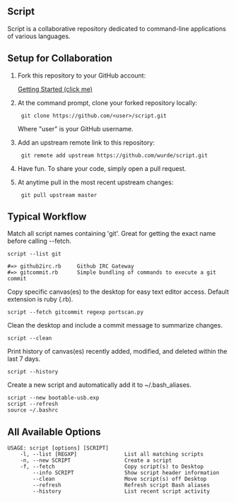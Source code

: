 Script
--------------
Script is a collaborative repository dedicated to command-line applications of various languages.

Setup for Collaboration
--------------

1. Fork this repository to your GitHub account:

    [Getting Started (click me)](https://github.com/wurde/script/fork)

2. At the command prompt, clone your forked repository locally:

        git clone https://github.com/<user>/script.git

    Where "user" is your GitHub username.

3. Add an upstream remote link to this repository:

        git remote add upstream https://github.com/wurde/script.git

4. Have fun. To share your code, simply open a pull request.

5. At anytime pull in the most recent upstream changes:

        git pull upstream master

Typical Workflow
--------------

Match all script names containing 'git'. Great for getting the exact name before
calling --fetch.

```
script --list git

#=> github2irc.rb     Github IRC Gateway
#=> gitcommit.rb      Simple bundling of commands to execute a git commit
```

Copy specific canvas(es) to the desktop for easy text editor access.
Default extension is ruby (.rb).

```
script --fetch gitcommit regexp portscan.py
```

Clean the desktop and include a commit message to summarize changes.

```
script --clean
```

Print history of canvas(es) recently added, modified, and deleted
within the last 7 days.

```
script --history
```

Create a new script and automatically add it to ~/.bash_aliases.

```
script --new bootable-usb.exp
script --refresh
source ~/.bashrc
```

All Available Options
--------------

```
USAGE: script [options] [SCRIPT]
    -l, --list [REGXP]               List all matching scripts
    -n, --new SCRIPT                 Create a script
    -f, --fetch                      Copy script(s) to Desktop
        --info SCRIPT                Show script header information
        --clean                      Move script(s) off Desktop
        --refresh                    Refresh script Bash aliases
        --history                    List recent script activity
```
